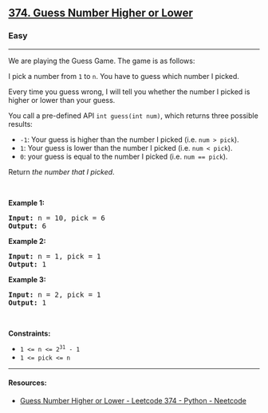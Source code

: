 <h2><a href="https://leetcode.com/problems/guess-number-higher-or-lower/">374. Guess Number Higher or Lower</a></h2><h3>Easy</h3><hr><div style="user-select: auto;"><p style="user-select: auto;">We are playing the Guess Game. The game is as follows:</p>

<p style="user-select: auto;">I pick a number from <code style="user-select: auto;">1</code> to <code style="user-select: auto;">n</code>. You have to guess which number I picked.</p>

<p style="user-select: auto;">Every time you guess wrong, I will tell you whether the number I picked is higher or lower than your guess.</p>

<p style="user-select: auto;">You call a pre-defined API <code style="user-select: auto;">int guess(int num)</code>, which returns three possible results:</p>

<ul style="user-select: auto;">
	<li style="user-select: auto;"><code style="user-select: auto;">-1</code>: Your guess is higher than the number I picked (i.e. <code style="user-select: auto;">num &gt; pick</code>).</li>
	<li style="user-select: auto;"><code style="user-select: auto;">1</code>: Your guess is lower than the number I picked (i.e. <code style="user-select: auto;">num &lt; pick</code>).</li>
	<li style="user-select: auto;"><code style="user-select: auto;">0</code>: your guess is equal to the number I picked (i.e. <code style="user-select: auto;">num == pick</code>).</li>
</ul>

<p style="user-select: auto;">Return <em style="user-select: auto;">the number that I picked</em>.</p>

<p style="user-select: auto;">&nbsp;</p>
<p style="user-select: auto;"><strong style="user-select: auto;">Example 1:</strong></p>

<pre style="user-select: auto;"><strong style="user-select: auto;">Input:</strong> n = 10, pick = 6
<strong style="user-select: auto;">Output:</strong> 6
</pre>

<p style="user-select: auto;"><strong style="user-select: auto;">Example 2:</strong></p>

<pre style="user-select: auto;"><strong style="user-select: auto;">Input:</strong> n = 1, pick = 1
<strong style="user-select: auto;">Output:</strong> 1
</pre>

<p style="user-select: auto;"><strong style="user-select: auto;">Example 3:</strong></p>

<pre style="user-select: auto;"><strong style="user-select: auto;">Input:</strong> n = 2, pick = 1
<strong style="user-select: auto;">Output:</strong> 1
</pre>

<p style="user-select: auto;">&nbsp;</p>
<p style="user-select: auto;"><strong style="user-select: auto;">Constraints:</strong></p>

<ul style="user-select: auto;">
	<li style="user-select: auto;"><code style="user-select: auto;">1 &lt;= n &lt;= 2<sup style="user-select: auto;">31</sup> - 1</code></li>
	<li style="user-select: auto;"><code style="user-select: auto;">1 &lt;= pick &lt;= n</code></li>
</ul>
</div>

***
#### Resources:
- [Guess Number Higher or Lower - Leetcode 374 - Python - Neetcode](https://www.youtube.com/watch?v=xW4QsTtaCa4&list=PLot-Xpze53leNZQd0iINpD-MAhMOMzWvO&index=6)

